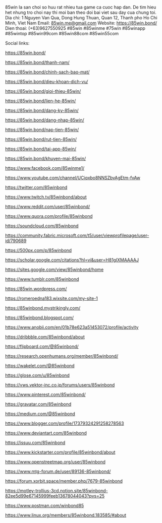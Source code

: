 85win la san choi so huu rat nhieu tua game ca cuoc hap dan. De tim hieu het nhung tro choi nay thi moi ban theo doi bai viet sau day cua chung toi.
Dia chi: 1 Nguyen Van Qua, Dong Hung Thuan, Quan 12, Thanh pho Ho Chi Minh, Viet Nam
Email: 85win.me@gmail.com
Website: https://85win.bond/
Dien thoai: (+63)9627550925
#85win #85winme #75win #85winapp #85wintop #85win99com #85win88com #85win55com




Social links:




https://85win.bond/

https://85win.bond/thanh-nam/

https://85win.bond/chinh-sach-bao-mat/

https://85win.bond/dieu-khoan-dich-vu/

https://85win.bond/gioi-thieu-85win/

https://85win.bond/lien-he-85win/

https://85win.bond/dang-ky-85win/

https://85win.bond/dang-nhap-85win/

https://85win.bond/nap-tien-85win/

https://85win.bond/rut-tien-85win/

https://85win.bond/tai-app-85win/

https://85win.bond/khuyen-mai-85win/

https://www.facebook.com/85winme1/

https://www.youtube.com/channel/UCiqxbo8NNSZbvAgEtm-fvAw

https://twitter.com/85winbond

https://www.twitch.tv/85winbond/about

https://www.reddit.com/user/85winbond/

https://www.quora.com/profile/85winbond

https://soundcloud.com/85winbond

https://community.fabric.microsoft.com/t5/user/viewprofilepage/user-id/790689

https://500px.com/p/85winbond

https://scholar.google.com/citations?hl=vi&user=H81gIXMAAAAJ

https://sites.google.com/view/85winbond/home

https://www.tumblr.com/85winbond

https://85win.wordpress.com/

https://romeroedna183.wixsite.com/my-site-1

https://85winbond.mystrikingly.com/

https://85winbond.blogspot.com/

https://www.anobii.com/en/01b78e623a51453072/profile/activity

https://dribbble.com/85winbond/about

https://flipboard.com/@85winbond/

https://research.openhumans.org/member/85winbond/

https://wakelet.com/@85winbond

https://glose.com/u/85winbond

https://vws.vektor-inc.co.jp/forums/users/85winbond

https://www.pinterest.com/85winbond/

https://gravatar.com/85winbond

https://medium.com/@85winbond

https://www.blogger.com/profile/17379324291258278563

https://www.deviantart.com/85winbond

https://issuu.com/85winbond

https://www.kickstarter.com/profile/85winbond/about

https://www.openstreetmap.org/user/85winbond

https://www.mtg-forum.de/user/89136-85winbond/

https://forum.xorbit.space/member.php/7679-85winbond

https://motley-trollius-3cd.notion.site/85winbond-82ee5d99e67145999feeb13678044043?pvs=25

https://www.postman.com/winbond85

https://www.linux.org/members/85winbond.183585/#about
